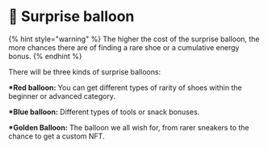# 🎈 Surprise balloon

{% hint style="warning" %}
The higher the cost of the surprise balloon, the more chances there are of finding a rare shoe or a cumulative energy bonus.
{% endhint %}

There will be three kinds of surprise balloons:&#x20;

**\*Red balloon:** You can get different types of rarity of shoes within the beginner or advanced category.&#x20;

**\*Blue balloon:** Different types of tools or snack bonuses.&#x20;

**\*Golden Balloon:** The balloon we all wish for, from rarer sneakers to the chance to get a custom NFT.



